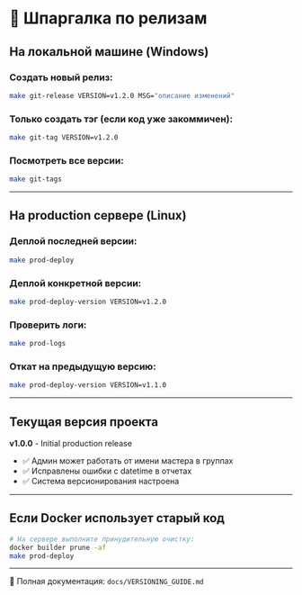 # 🚀 Шпаргалка по релизам

## На локальной машине (Windows)

### Создать новый релиз:
```bash
make git-release VERSION=v1.2.0 MSG="описание изменений"
```

### Только создать тэг (если код уже закоммичен):
```bash
make git-tag VERSION=v1.2.0
```

### Посмотреть все версии:
```bash
make git-tags
```

---

## На production сервере (Linux)

### Деплой последней версии:
```bash
make prod-deploy
```

### Деплой конкретной версии:
```bash
make prod-deploy-version VERSION=v1.2.0
```

### Проверить логи:
```bash
make prod-logs
```

### Откат на предыдущую версию:
```bash
make prod-deploy-version VERSION=v1.1.0
```

---

## Текущая версия проекта

**v1.0.0** - Initial production release
- ✅ Админ может работать от имени мастера в группах
- ✅ Исправлены ошибки с datetime в отчетах
- ✅ Система версионирования настроена

---

## Если Docker использует старый код

```bash
# На сервере выполните принудительную очистку:
docker builder prune -af
make prod-deploy
```

---

📖 Полная документация: `docs/VERSIONING_GUIDE.md`

